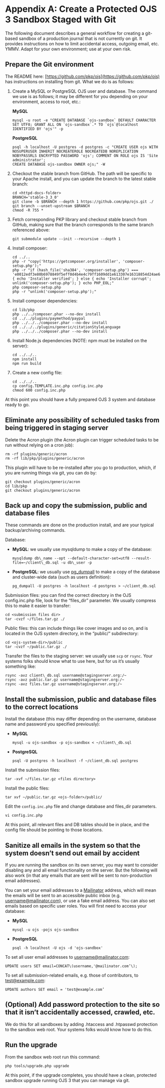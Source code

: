 # Appendix A: Create a Protected OJS 3 Sandbox Staged with Git

The following document describes a general workflow for creating a git-based sandbox of a production journal that is not currently on git. It provides instructions on how to limit accidental access, outgoing email, etc. YMMV. Adapt for your own environment; use at your own risk.

## Prepare the Git environment

The README here: [https://github.com/pkp/ojs](https://github.com/pkp/ojs) has instructions on installing from git. What we do is as follows:

1. Create a MySQL or PostgreSQL OJS user and database. The command we use is as follows; it may be different for you depending on your environment, access to root, etc.:

   **MySQL**
   ```
   mysql -u root -e "CREATE DATABASE `ojs-sandbox` DEFAULT CHARACTER SET UTF8; GRANT ALL ON `ojs-sandbox`.* TO `ojs`@localhost IDENTIFIED BY 'ojs'" -p
   ```
   **PostgreSQL**
   ```
   psql -h localhost -U postgres -d postgres -c "CREATE USER ojs WITH NOSUPERUSER INHERIT NOCREATEROLE NOCREATEDB NOREPLICATION NOBYPASSRLS ENCRYPTED PASSWORD 'ojs'; COMMENT ON ROLE ojs IS 'Site administrator';
   CREATE DATABASE ojs-sandbox OWNER ojs;" -W
   ```

2. Checkout the stable branch from GitHub. The path will be specific to your Apache install, and you can update the branch to the latest stable branch:

   ```
   cd <httpd-docs-folder>
   BRANCH='stable-3_3_0'
   git clone -b $BRANCH --depth 1 https://github.com/pkp/ojs.git ./
   git branch --unset-upstream $BRANCH
   chmod -R 755 *
   ```

3. Fetch corresponding PKP library and checkout stable branch from GitHub, making sure that the branch corresponds to the same branch referenced above:

   ```
   git submodule update --init --recursive --depth 1
   ```

4. Install composer:

   ```
   cd ../..
   php -r "copy('https://getcomposer.org/installer', 'composer-setup.php');"
   php -r "if (hash_file('sha384', 'composer-setup.php') === 'e0012edf3e80b6978849f5eff0d4b4e4c79ff1609dd1e613307e16318854d24ae64f26d17af3ef0bf7cfb710ca74755a') { echo 'Installer verified'; } else { echo 'Installer corrupt'; unlink('composer-setup.php'); } echo PHP_EOL;"
   php composer-setup.php
   php -r "unlink('composer-setup.php');"
   ```

5. Install composer dependencies:

   ```
   cd lib/pkp
   php ../../composer.phar --no-dev install
   cd ../../plugins/paymethod/paypal
   php ../../../composer.phar --no-dev install
   cd ../../../plugins/generic/citationStyleLanguage
   php ../../../composer.phar --no-dev install
   ```

6. Install Node.js dependencies \(NOTE: npm must be installed on the server\):

   ```
   cd ../../..
   npm install
   npm run build
   ```

7. Create a new config file:

   ```
   cd ../../..
   cp config.TEMPLATE.inc.php config.inc.php
   chmod 600 config.inc.php
   ```

At this point you should have a fully prepared OJS 3 system and database ready to go.

## **Eliminate any possibility of scheduled tasks from being triggered in staging server**

Delete the Acron plugin \(the Acron plugin can trigger scheduled tasks to be run without relying on a cron job\):

   ```
   rm -rf plugins/generic/acron
   rm -rf lib/pkp/plugins/generic/acron
   ```

This plugin will have to be re-installed after you go to production, which, if you are running things via git, you can do by:

   ```
   git checkout plugins/generic/acron
   cd lib/pkp
   git checkout plugins/generic/acron
   ```

## Back up and copy the submission, public and database files

These commands are done on the production install, and are your typical backup/archiving commands.

Database:

* **MySQL**: we usually use mysqldump to make a copy of the database:
   ```
   mysqldump db\_name --opt --default-character-set=utf8 --result-file=~/client\_db.sql -u db\_user -p
   ```
* **PostgreSQL**: we usually use [pg_dumpall](https://www.postgresql.org/docs/current/backup-dump.html#BACKUP-DUMP-ALL) to make a copy of the database and cluster-wide data (such as users definition):
   ```
   pg_dumpall -U postgres -h localhost -d postgres > ~/client_db.sql
   ```

Submission files: you can find the correct directory in the OJS config.inc.php file, look for the “files\_dir” parameter. We usually compress this to make it easier to transfer:

   ```
   cd <submission files dir>
   tar -cvzf ~/files.tar.gz ./
   ```

Public files: this can include things like cover images and so on, and is located in the OJS system directory, in the “public/“ subdirectory:

   ```
   cd <ojs-system-dir>/public
   tar -cvzf ~/public.tar.gz ./
   ```

Transfer the files to the staging server: we usually use `scp` or `rsync`. Your systems folks should know what to use here, but for us it’s usually something like:

  ```
  rsync -avz client\_db.sql username@stagingserver.org:/~
  rsync -avz public.tar.gz username@stagingserver.org:/~
  rsync -avz files.tar.gz username@stagingserver.org:/~
  ```

## Install the submission, public and database files to the correct locations

Install the database (this may differ depending on the username, database name and password you specified previously):

* **MySQL**
   ```
   mysql -u ojs-sandbox -p ojs-sandbox < ~/client\_db.sql
   ```
* **PostgreSQL**
   ```
   psql -U postgres -h localhost -f ~/client_db.sql postgres
   ```

Install the submission files:

   ```
   tar -xvf ~/files.tar.gz <files directory>
   ```

Install the public files:

   ```
   tar xvf ~/public.tar.gz <ojs-folder>/public/
   ```

Edit the `config.inc.php` file and change database and files_dir parameters.

   ```
   vi config.inc.php
   ```

At this point, all relevant files and DB tables should be in place, and the config file should be pointing to those locations.

## Sanitize all emails in the system so that the system doesn’t send out email by accident

If you are running the sandbox on its own server, you may want to consider disabling any and all email functionality on the server. But the following will also work (in that any emails that are sent will be sent to non-production email addresses).

You can set your email addresses to a [Mailinator](https://www.mailinator.com/) address, which will mean the emails will be sent to an accessible public inbox (e.g. username@mailinator.com), or use a fake email address. You can also set emails based on specific user roles. You will first need to access your database:

* **MySQL**
   ```
   mysql -u ojs -pojs ojs-sandbox
   ```
* **PostgreSQL**
   ```
   psql -h localhost -U ojs -d 'ojs-sandbox'
   ```

To set all user email addresses to username@mailinator.com:

   ```
   UPDATE users SET email=CONCAT\(username,'@mailinator.com’\);
   ```

To set all submission-related emails, e.g. those of contributors, to test@example.com:

   ```
   UPDATE authors SET email = 'test@example.com’
   ```

## (Optional) Add password protection to the site so that it isn’t accidentally accessed, crawled, etc.

We do this for all sandboxes by adding .htaccess and .htpasswd protection to the sandbox web root. Your systems folks would know how to do this.

## Run the upgrade

From the sandbox web root run this command:

   ```
   php tools/upgrade.php upgrade
   ```

At this point, if the upgrade completes, you should have a clean, protected sandbox upgrade running OJS 3 that you can manage via git.

